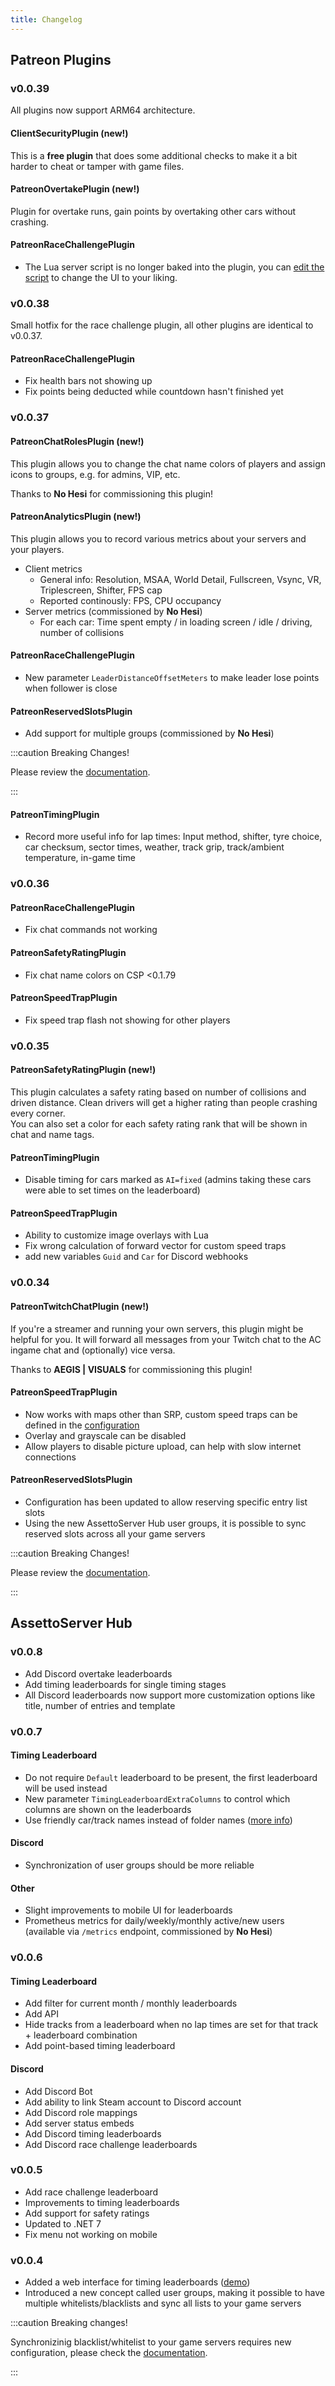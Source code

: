 ```yaml
---
title: Changelog
---
```

## Patreon Plugins

### v0.0.39

All plugins now support ARM64 architecture.

#### ClientSecurityPlugin (new!)
This is a **free plugin** that does some additional checks to make it a bit harder to cheat or tamper with game files.

#### PatreonOvertakePlugin (new!)
Plugin for overtake runs, gain points by overtaking other cars without crashing.

#### PatreonRaceChallengePlugin
* The Lua server script is no longer baked into the plugin, you can [edit the script](./plugins/PatreonRaceChallengePlugin.md#ui-customization) to change the UI to your liking.

### v0.0.38

Small hotfix for the race challenge plugin, all other plugins are identical to v0.0.37.

#### PatreonRaceChallengePlugin
* Fix health bars not showing up
* Fix points being deducted while countdown hasn't finished yet

### v0.0.37

#### PatreonChatRolesPlugin (new!)

This plugin allows you to change the chat name colors of players and assign icons to groups, e.g. for admins, VIP, etc.

Thanks to **No Hesi** for commissioning this plugin!

#### PatreonAnalyticsPlugin (new!)

This plugin allows you to record various metrics about your servers and your players.

* Client metrics
  * General info: Resolution, MSAA, World Detail, Fullscreen, Vsync, VR, Triplescreen, Shifter, FPS cap
  * Reported continously: FPS, CPU occupancy
* Server metrics (commissioned by **No Hesi**)
  * For each car: Time spent empty / in loading screen / idle / driving, number of collisions

#### PatreonRaceChallengePlugin

* New parameter `LeaderDistanceOffsetMeters` to make leader lose points when follower is close

#### PatreonReservedSlotsPlugin

* Add support for multiple groups (commissioned by **No Hesi**)

:::caution Breaking Changes!

Please review the [documentation](./plugins/PatreonReservedSlotsPlugin.md).

:::

#### PatreonTimingPlugin

* Record more useful info for lap times: Input method, shifter, tyre choice, car checksum, sector times, weather, track grip, track/ambient temperature, in-game time

### v0.0.36

#### PatreonRaceChallengePlugin

* Fix chat commands not working

#### PatreonSafetyRatingPlugin

* Fix chat name colors on CSP <0.1.79

#### PatreonSpeedTrapPlugin

* Fix speed trap flash not showing for other players

### v0.0.35

#### PatreonSafetyRatingPlugin (new!)

This plugin calculates a safety rating based on number of collisions and driven distance. Clean drivers will get a higher rating than people crashing every corner.  
You can also set a color for each safety rating rank that will be shown in chat and name tags.

#### PatreonTimingPlugin

* Disable timing for cars marked as `AI=fixed` (admins taking these cars were able to set times on the leaderboard)

#### PatreonSpeedTrapPlugin

* Ability to customize image overlays with Lua
* Fix wrong calculation of forward vector for custom speed traps
* add new variables `Guid` and `Car` for Discord webhooks

### v0.0.34

#### PatreonTwitchChatPlugin (new!)

If you're a streamer and running your own servers, this plugin might be helpful for you. It will forward all messages from your Twitch chat to the AC ingame chat and (optionally) vice versa.

Thanks to **AEGIS | VISUALS** for commissioning this plugin!

#### PatreonSpeedTrapPlugin

* Now works with maps other than SRP, custom speed traps can be defined in the [configuration](./plugins/PatreonSpeedTrapPlugin.md#custom-speed-traps)
* Overlay and grayscale can be disabled
* Allow players to disable picture upload, can help with slow internet connections

#### PatreonReservedSlotsPlugin

* Configuration has been updated to allow reserving specific entry list slots
* Using the new AssettoServer Hub user groups, it is possible to sync reserved slots across all your game servers

:::caution Breaking Changes!

Please review the [documentation](./plugins/PatreonReservedSlotsPlugin.md).

:::

## AssettoServer Hub

### v0.0.8

* Add Discord overtake leaderboards
* Add timing leaderboards for single timing stages
* All Discord leaderboards now support more customization options like title, number of entries and template

### v0.0.7

#### Timing Leaderboard
* Do not require `Default` leaderboard to be present, the first leaderboard will be used instead
* New parameter `TimingLeaderboardExtraColumns` to control which columns are shown on the leaderboards
* Use friendly car/track names instead of folder names ([more info](./assettoserver-hub/index.md#friendly-names))

#### Discord
* Synchronization of user groups should be more reliable

#### Other
* Slight improvements to mobile UI for leaderboards
* Prometheus metrics for daily/weekly/monthly active/new users (available via `/metrics` endpoint, commissioned by **No Hesi**)

### v0.0.6

#### Timing Leaderboard
* Add filter for current month / monthly leaderboards
* Add API
* Hide tracks from a leaderboard when no lap times are set for that track + leaderboard combination
* Add point-based timing leaderboard

#### Discord
* Add Discord Bot
* Add ability to link Steam account to Discord account
* Add Discord role mappings
* Add server status embeds
* Add Discord timing leaderboards
* Add Discord race challenge leaderboards

### v0.0.5

* Add race challenge leaderboard
* Improvements to timing leaderboards
* Add support for safety ratings
* Updated to .NET 7
* Fix menu not working on mobile

### v0.0.4

* Added a web interface for timing leaderboards ([demo](https://demo.assettoserver.org/timing))
* Introduced a new concept called user groups, making it possible to have multiple whitelists/blacklists and sync all lists to your game servers

:::caution Breaking changes!

Synchronizinig blacklist/whitelist to your game servers requires new configuration, please check the [documentation](./assettoserver-hub/index.md#how-to-sync-user-groups-from-the-hub-to-your-game-servers).

:::